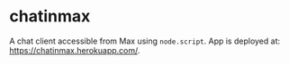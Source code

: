 # chatinmax

A chat client accessible from Max using `node.script`.  App is deployed at: https://chatinmax.herokuapp.com/.
